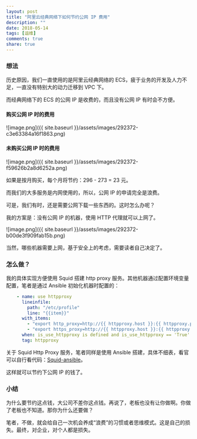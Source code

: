 ```yaml
---
layout: post
title: "阿里云经典网络下如何节约公网 IP 费用"
description: ""
date: 2018-05-14
tags: [运维]
comments: true
share: true
---
```


### 想法
历史原因，我们一直使用的是阿里云经典网络的 ECS，疲于业务的开发及人力不足，一直没有特别大的动力迁移到 VPC 下。

而经典网络下的 ECS 的公网 IP 是收费的，而且没有公网 IP 有时会不方便。

#### 购买公网 IP 时的费用
![image.png]({{ site.baseurl }}/assets/images/292372-c3e63384a16f1863.png)

#### 未购买公网 IP 时的费用

![image.png]({{ site.baseurl }}/assets/images/292372-f59626b2a8d6252a.png)


如果是按月购买，每个月将节约：296 - 273 = 23 元。

而我们的大多服务是内网使用的，所以，公网 IP 的申请完全是浪费。

可是，我们有时，还是需要公网下载一些东西的。这时怎么办呢？

我的方案是：没有公网 IP 的机器，使用 HTTP 代理就可以上网了。

![image.png]({{ site.baseurl }}/assets/images/292372-b00de3f909fab15b.png)

当然，哪些机器需要上网，基于安全上的考虑，需要读者自己决定了。

### 怎么做？
我的具体实现方便使用 Squid 搭建 http proxy 服务。其他机器通过配置环境变量配置，笔者是通过 Ansible 初始化机器时配置的：

```yaml
    - name: use httpproxy
      lineinfile:
        path: "/etc/profile"
        line: "{{item}}"
      with_items:
        - "export http_proxy=http://{{ httpproxy.host }}:{{ httpproxy.port }}/"
        - "export https_proxy=http://{{ httpproxy.host }}:{{ httpproxy.port }}/"
      when: is_use_httpproxy is defined and is_use_httpproxy == 'True'
      tag: httpproxy
```

关于 Squid Http Proxy 服务，笔者同样是使用 Ansible 搭建，具体不细表，看官可以自行看代码：[Squid-ansible](https://github.com/zacker330/squid-ansible)。

这样就可以节约下公网 IP 的钱了。

### 小结
为什么要节约这点钱，大公司不差你这点钱。再说了，老板也没有让你做啊。你做了老板也不知道。那你为什么还要做？

笔者，不做，就会给自己一次机会养成“浪费”的习惯或者思维模式。这是自己的损失。最终，对企业，对个人都是损失。

